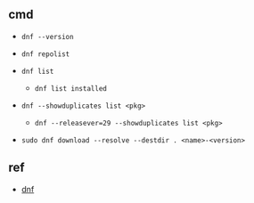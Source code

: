 
## cmd
+ `dnf --version`
+ `dnf repolist`
+ `dnf list`
    + `dnf list installed`
+ `dnf --showduplicates list <pkg>`
    + `dnf --releasever=29 --showduplicates list <pkg>`


+ `sudo dnf download --resolve --destdir . <name>-<version>`

## ref
+ [dnf](https://wangchujiang.com/linux-command/c/dnf.html)